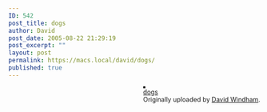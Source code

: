 ```yaml
---
ID: 542
post_title: dogs
author: David
post_date: 2005-08-22 21:29:19
post_excerpt: ""
layout: post
permalink: https://macs.local/david/dogs/
published: true
---
```

<div style="float: right; margin-left: 10px; margin-bottom: 10px;">
 <a href="http://www.flickr.com/photos/89448677@N00/195642436/" title="photo sharing"><img src="http://static.flickr.com/68/195642436_2198285b9d_m.jpg" alt="" style="border: solid 2px #000000;" /></a>
 <br />
 <span style="font-size: 0.9em; margin-top: 0px;">
  <a href="http://www.flickr.com/photos/89448677@N00/195642436/">dogs</a>
  <br />
  Originally uploaded by <a href="http://www.flickr.com/people/89448677@N00/">David Windham</a>.
 </span>
</div>

<br clear="all" />
